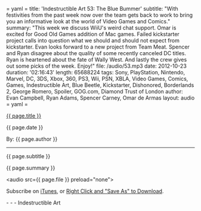 = yaml =
title: 'Indestructible Art 53: The Blue Bummer'
subtitle: "With festivities from the past week now over the team gets back to work to bring you an informative look at the world of Video Games and Comics."
summary: "This week we discuss WiiU's weird chat support. Omar is excited for Good Old Games addition of Mac games. Failed kickstarter project calls into question what we should and should not expect from kickstarter. Evan looks forward to a new project from Team Meat. Spencer and Ryan disagree about the quality of some recently canceled DC titles. Ryan is heartened  about the fate of Wally West. And lastly the crew gives out some picks of the week. Enjoy!"
file: /audio/53.mp3
date: 2012-10-23
duration: '02:16:43'
length: 65688224
tags: Sony, PlayStation, Nintendo, Marvel, DC, 3DS, Xbox, 360, PS3, Wii, PSN, XBLA, Video Games, Comics, Games, Indestructible Art, Blue Beetle, Kickstarter, Dishonored, Borderlands 2, George Romero, Spoiler, GOG.com, Diamond Trust of London
author: Evan Campbell, Ryan Adams, Spencer Carney, Omar de Armas
layout: audio
= yaml =

<a href="{{ page.url }}" class='postTitleLink'><p class='postTitle'>{{ page.title }}</p></a>
<p class='postPublished'>{{ page.date }}</p>
<p class='postAuthor'>By: {{ page.author }}</p>
<hr>
<p class='podcastSummary'>{{ page.subtitle }}</p>

<p class='podcastSummary'>{{ page.summary }}</p>

<audio src={{ page.file }} preload="none"></audio>
<p class='subLinks'>Subscribe on <a href='http://bit.ly/iapodcast'>iTunes</a>, or <a href={{ page.file }}>Right Click and "Save As" to Download</a>.</p>
- - -
Indestructible Art